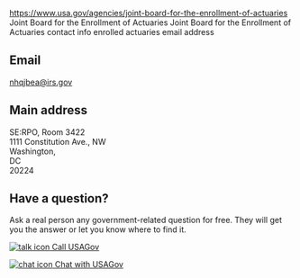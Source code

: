 

https://www.usa.gov/agencies/joint-board-for-the-enrollment-of-actuaries
Joint Board for the Enrollment of Actuaries
Joint Board for the Enrollment of Actuaries contact info
enrolled actuaries email address

Email
-----

[nhqjbea@irs.gov](mailto:nhqjbea@irs.gov)

Main address
------------

SE:RPO, Room 3422  
1111 Constitution Ave., NW  
Washington,  
DC  
20224

Have a question?
----------------

Ask a real person any government-related question for free. They will get you the answer or let you know where to find it.

[![talk icon](https://www.usa.gov/themes/custom/usagov/images/ICONS_talk.png) Call USAGov](https://www.usa.gov/phone)

[![chat icon](https://www.usa.gov/themes/custom/usagov/images/ICONS_chat.png) Chat with USAGov](https://www.usa.gov/chat)
